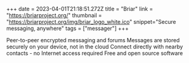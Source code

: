 +++
date = 2023-04-01T21:18:51.272Z
title = "Briar"
link = "https://briarproject.org/"
thumbnail = "https://briarproject.org/img/briar_logo_white.ico"
snippet="Secure messaging, anywhere"
tags = ["messager"]
+++

Peer-to-peer encrypted messaging and forums
Messages are stored securely on your device, not in the cloud
Connect directly with nearby contacts - no Internet access required
Free and open source software
